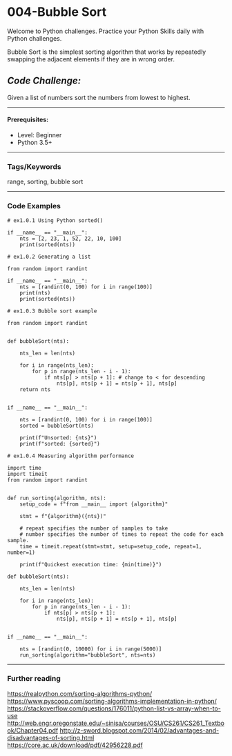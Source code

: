 # 004-Bubble Sort

Welcome to Python challenges. Practice your Python Skills daily with Python challenges. 

Bubble Sort is the simplest sorting algorithm that works by repeatedly swapping the adjacent elements if they are in wrong order.

## ***Code Challenge:***
Given a list of numbers sort the numbers from lowest to highest.

----
#### **Prerequisites:**
- Level: Beginner
- Python 3.5+

----
### Tags/Keywords
range, sorting, bubble sort

----

### Code Examples

```
# ex1.0.1 Using Python sorted()

if __name__ == "__main__":
    nts = [2, 23, 1, 52, 22, 10, 100]
    print(sorted(nts))
```
```
# ex1.0.2 Generating a list

from random import randint

if __name__ == "__main__":
    nts = [randint(0, 100) for i in range(100)]
    print(nts)
    print(sorted(nts))
```
```
# ex1.0.3 Bubble sort example

from random import randint


def bubbleSort(nts):

    nts_len = len(nts)

    for i in range(nts_len):
        for p in range(nts_len - i - 1):
            if nts[p] > nts[p + 1]: # change to < for descending
                nts[p], nts[p + 1] = nts[p + 1], nts[p]
    return nts


if __name__ == "__main__":

    nts = [randint(0, 100) for i in range(100)]
    sorted = bubbleSort(nts)

    print(f"Unsorted: {nts}")
    print(f"sorted: {sorted}")

```
```
# ex1.0.4 Measuring algorithm performance

import time
import timeit
from random import randint


def run_sorting(algorithm, nts):
    setup_code = f"from __main__ import {algorithm}"

    stmt = f"{algorithm}({nts})"

    # repeat specifies the number of samples to take
    # number specifies the number of times to repeat the code for each sample.
    time = timeit.repeat(stmt=stmt, setup=setup_code, repeat=1, number=1)

    print(f"Quickest execution time: {min(time)}")

def bubbleSort(nts):

    nts_len = len(nts)

    for i in range(nts_len):
        for p in range(nts_len - i - 1):
            if nts[p] > nts[p + 1]:
                nts[p], nts[p + 1] = nts[p + 1], nts[p]


if __name__ == "__main__":

    nts = [randint(0, 10000) for i in range(5000)]
    run_sorting(algorithm="bubbleSort", nts=nts)
```
---
### **Further reading**
https://realpython.com/sorting-algorithms-python/
https://www.pyscoop.com/sorting-algorithms-implementation-in-python/
https://stackoverflow.com/questions/176011/python-list-vs-array-when-to-use
http://web.engr.oregonstate.edu/~sinisa/courses/OSU/CS261/CS261_Textbook/Chapter04.pdf
http://z-sword.blogspot.com/2014/02/advantages-and-disadvantages-of-sorting.html
https://core.ac.uk/download/pdf/42956228.pdf